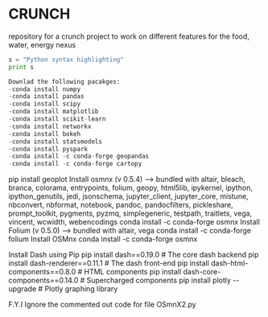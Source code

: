 # CRUNCH
repository for a crunch project to work on different features for the food, water, energy nexus
```python
s = "Python syntax highlighting"
print s

Downlad the following pacakges:
-conda install numpy
-conda install pandas
-conda install scipy
-conda install matplotlib
-conda install scikit-learn
-conda install networkx
-conda install bokeh
-conda install statsmodels
-conda install pyspark
-conda install -c conda-forge geopandas
-conda install -c conda-forge cartopy
```
pip install geoplot
Install osmnx (v 0.5.4) --> bundled with altair, bleach, branca, colorama, entrypoints, folium, geopy, html5lib, ipykernel, ipython, ipython_genutils, jedi, jsonschema, jupyter_client, jupyter_core, mistune, nbconvert, nbformat, notebook, pandoc, pandocfilters, pickleshare, prompt_toolkit, pygments, pyzmq, simplegeneric, testpath, traitlets, vega, vincent, wcwidth, webencodings
conda install -c conda-forge osmnx
Install Folium (v 0.5.0) --> bundled with altair, vega
conda install -c conda-forge folium
Install OSMnx
conda install -c conda-forge osmnx


Install Dash using Pip
pip install dash==0.19.0  # The core dash backend
pip install dash-renderer==0.11.1  # The dash front-end
pip install dash-html-components==0.8.0  # HTML components
pip install dash-core-components==0.14.0  # Supercharged components
pip install plotly --upgrade  # Plotly graphing library

F.Y.I
Ignore the commented out code for file OSmnX2.py
